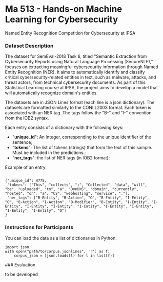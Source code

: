 # Ma 513 - Hands-on Machine Learning for Cybersecurity
Named Entity Recognition Competition for Cybersecurity at IPSA

### Dataset Description

The dataset for SemEval-2018 Task 8, titled "Semantic Extraction from Cybersecurity Reports using Natural Language Processing (SecureNLP)," focuses on extracting meaningful cybersecurity information through Named Entity Recognition (NER). It aims to automatically identify and classify critical cybersecurity-related entities in text, such as malware, attacks, and threat actors, from technical cybersecurity documents. 
As part of this Statistical Learning course at IPSA, the project aims to develop a model that will automatically recognize domain's entities.

The datasets are in JSON Lines format (each line is a json dictionary).
The datasets are formatted similarly to the CONLL2003 format. Each token is associated with an NER tag. The tags follow the "B-" and "I-" convention from the IOB2 syntax.

Each entry consists of a dictionary with the following keys:

- "**unique_id**": An Integer, corresponding to the unique identifier of the sentence;
- "**tokens**": The list of tokens (strings) that form the text of this sample. Must be included in the predictions.;
- "**ner_tags**": the list of NER tags (in IOB2 format);

Example of an entry:

```

{"unique_id": 4775,
 "tokens": ["This", "collects", ":", "Collected", "data", "will", "be", "uploaded", "to", "a", "DynDNS", "domain", "currently", "hosted", "on", "a", "US", "webhosting", "service", "."], 
 "ner_tags": ["B-Entity", "B-Action", "O", "B-Entity", "I-Entity", "O", "B-Action", "I-Action", "B-Modifier", "B-Entity", "I-Entity", "I-Entity", "I-Entity", "I-Entity", "I-Entity", "I-Entity", "I-Entity", "I-Entity", "I-Entity", "O"]
}

```

### Instructions for Participants

You can load the data as a list of dictionaries in Python:

```
import json
with open("path/to/corpus.jsonlines", 'r') as f:
    corpus_json = [json.loads(l) for l in list(f)]
```
### Evaluation

to be developed
